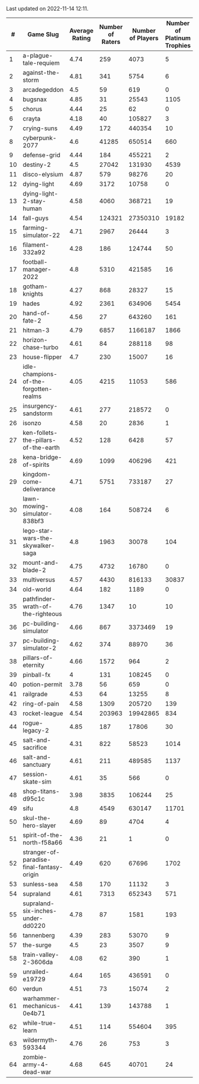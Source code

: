 Last updated on 2022-11-14 12:11.


|#|Game Slug|Average Rating|Number of Raters|Number of Players|Number of Platinum Trophies|Max Rarity (%)|
|---|---|---|---|---|---|---|
|1|a-plague-tale-requiem|4.74|259|4073|5|92|
|2|against-the-storm|4.81|341|5754|6|20|
|3|arcadegeddon|4.5|59|619|0|95|
|4|bugsnax|4.85|31|25543|1105|97|
|5|chorus|4.44|25|62|0|85|
|6|crayta|4.18|40|105827|3|23|
|7|crying-suns|4.49|172|440354|10|65|
|8|cyberpunk-2077|4.6|41285|650514|660|62|
|9|defense-grid|4.44|184|455221|2|80|
|10|destiny-2|4.5|27042|131930|4539|96|
|11|disco-elysium|4.87|579|98276|20|28|
|12|dying-light|4.69|3172|10758|0|97|
|13|dying-light-2-stay-human|4.58|4060|368721|19|0.3|
|14|fall-guys|4.54|124321|27350310|19182|4|
|15|farming-simulator-22|4.71|2967|26444|3|81|
|16|filament-332a92|4.28|186|124744|50|93|
|17|football-manager-2022|4.8|5310|421585|16|49|
|18|gotham-knights|4.27|868|28327|15|34|
|19|hades|4.92|2361|634906|5454|89|
|20|hand-of-fate-2|4.56|27|643260|161|72|
|21|hitman-3|4.79|6857|1166187|1866|48|
|22|horizon-chase-turbo|4.61|84|288118|98|83|
|23|house-flipper|4.7|230|15007|16|93|
|24|idle-champions-of-the-forgotten-realms|4.05|4215|11053|586|6|
|25|insurgency-sandstorm|4.61|277|218572|0|6|
|26|isonzo|4.58|20|2836|1|62|
|27|ken-follets-the-pillars-of-the-earth|4.52|128|6428|57|51|
|28|kena-bridge-of-spirits|4.69|1099|406296|421|94|
|29|kingdom-come-deliverance|4.71|5751|733187|27|30|
|30|lawn-mowing-simulator-838bf3|4.08|164|508724|6|88|
|31|lego-star-wars-the-skywalker-saga|4.8|1963|30078|104|98|
|32|mount-and-blade-2|4.75|4732|16780|0|28|
|33|multiversus|4.57|4430|816133|30837|79|
|34|old-world|4.64|182|1189|0|87|
|35|pathfinder-wrath-of-the-righteous|4.76|1347|10|10|0.2|
|36|pc-building-simulator|4.66|867|3373469|19|48|
|37|pc-building-simulator-2|4.62|374|88970|36|75|
|38|pillars-of-eternity|4.66|1572|964|2|79|
|39|pinball-fx|4|131|108245|0|86|
|40|potion-permit|3.78|56|659|0|98|
|41|railgrade|4.53|64|13255|8|98|
|42|ring-of-pain|4.58|1309|205720|139|97|
|43|rocket-league|4.54|203963|19942865|834|75|
|44|rogue-legacy-2|4.85|187|17806|30|0.5|
|45|salt-and-sacrifice|4.31|822|58523|1014|91|
|46|salt-and-sanctuary|4.61|211|489585|1137|83|
|47|session-skate-sim|4.61|35|566|0|26|
|48|shop-titans-d95c1c|3.98|3835|106244|25|98|
|49|sifu|4.8|4549|630147|11701|96|
|50|skul-the-hero-slayer|4.69|89|4704|4|96|
|51|spirit-of-the-north-f58a66|4.36|21|1|0|100|
|52|stranger-of-paradise-final-fantasy-origin|4.49|620|67696|1702|98|
|53|sunless-sea|4.58|170|11132|3|37|
|54|supraland|4.61|7313|652343|571|99|
|55|supraland-six-inches-under-dd0220|4.78|87|1581|193|99|
|56|tannenberg|4.39|283|53070|9|85|
|57|the-surge|4.5|23|3507|9|94|
|58|train-valley-2-3606da|4.08|62|390|1|89|
|59|unrailed-e19729|4.64|165|436591|0|2|
|60|verdun|4.51|73|15074|2|71|
|61|warhammer-mechanicus-0e4b71|4.41|139|143788|1|24|
|62|while-true-learn|4.51|114|554604|395|93|
|63|wildermyth-593344|4.76|26|753|3|90|
|64|zombie-army-4-dead-war|4.68|645|40701|24|66|
